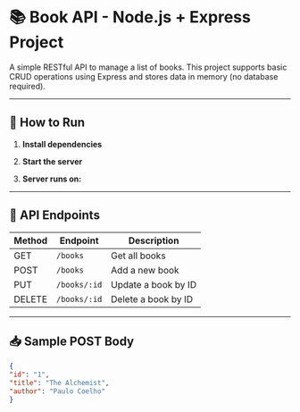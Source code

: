# 📚 Book API - Node.js + Express Project

A simple RESTful API to manage a list of books. This project supports basic CRUD operations using Express and stores data in memory (no database required).

---

## 🚀 How to Run

1. **Install dependencies**  

2. **Start the server**  

3. **Server runs on:**  

---

## 📡 API Endpoints

| Method | Endpoint           | Description                  |
|--------|--------------------|------------------------------|
| GET    | `/books`           | Get all books                |
| POST   | `/books`           | Add a new book               |
| PUT    | `/books/:id`       | Update a book by ID          |
| DELETE | `/books/:id`       | Delete a book by ID          |

---

## 📥 Sample POST Body
```json
{
"id": "1",
"title": "The Alchemist",
"author": "Paulo Coelho"
}
